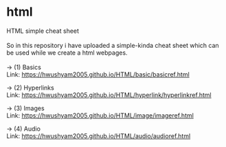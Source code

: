 # html
HTML simple cheat sheet
<br>
<br>
So in this repository i have uploaded a simple-kinda cheat sheet which can be used while we create a html webpages.
<br>
<br>
-> (1) Basics
<br>
Link: https://hwushyam2005.github.io/HTML/basic/basicref.html
<br>

-> (2) Hyperlinks
<br>
Link: https://hwushyam2005.github.io/HTML/hyperlink/hyperlinkref.html
<br>

-> (3) Images
<br>
Link: https://hwushyam2005.github.io/HTML/image/imageref.html
<br>

-> (4) Audio
<br>
Link: https://hwushyam2005.github.io/HTML/audio/audioref.html
<br>




